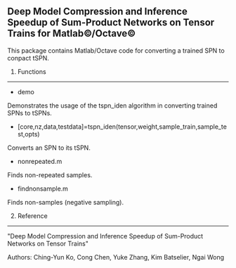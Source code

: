 Deep Model Compression and Inference Speedup of Sum-Product Networks on Tensor Trains for Matlab&copy;/Octave&copy;
--------------------------------------------------------------------------------------------------

This package contains Matlab/Octave code for converting a trained SPN to conpact tSPN.


1. Functions
------------

* demo

Demonstrates the usage of the tspn_iden algorithm in converting trained SPNs to tSPNs. 

* [core,nz,data,testdata]=tspn_iden(tensor,weight,sample_train,sample_test,opts)

Converts an SPN to its tSPN.

* nonrepeated.m

Finds non-repeated samples.

* findnonsample.m

Finds non-samples (negative sampling).


2. Reference
------------
"Deep Model Compression and Inference Speedup of Sum-Product Networks on Tensor Trains"

Authors: Ching-Yun Ko, Cong Chen, Yuke Zhang, Kim Batselier, Ngai Wong


